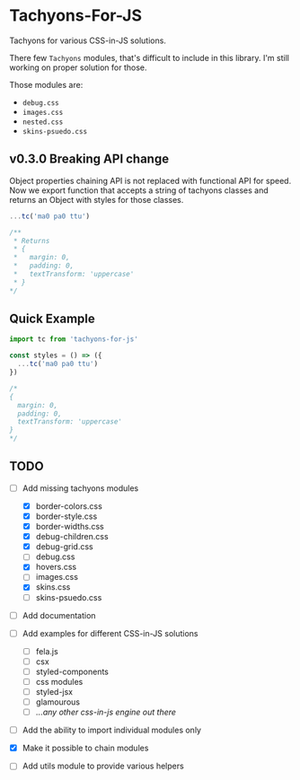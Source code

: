 # Tachyons-For-JS

Tachyons for various CSS-in-JS solutions.

There few `Tachyons` modules, that's difficult to include in this library. I'm still working on proper solution for those.

Those modules are:

- `debug.css`
- `images.css`
- `nested.css`
- `skins-psuedo.css`

## v0.3.0 Breaking API change

Object properties chaining API is not replaced with functional API for speed.
Now we export function that accepts a string of tachyons classes and
returns an Object with styles for those classes.

```js
...tc('ma0 pa0 ttu')

/**
 * Returns
 * {
 *   margin: 0,
 *   padding: 0,
 *   textTransform: 'uppercase'
 * }
*/
```

## Quick Example

```js
import tc from 'tachyons-for-js'

const styles = () => ({
  ...tc('ma0 pa0 ttu')
})

/*
{
  margin: 0,
  padding: 0,
  textTransform: 'uppercase'
}
*/
```

## TODO

- [ ] Add missing tachyons modules
  - [x] border-colors.css
  - [x] border-style.css
  - [x] border-widths.css
  - [x] debug-children.css
  - [x] debug-grid.css
  - [ ] debug.css
  - [x] hovers.css
  - [ ] images.css
  - [x] skins.css
  - [ ] skins-psuedo.css

- [ ] Add documentation

- [ ] Add examples for different CSS-in-JS solutions
  - [ ] fela.js
  - [ ] csx
  - [ ] styled-components
  - [ ] css modules
  - [ ] styled-jsx
  - [ ] glamourous
  - [ ] _...any other css-in-js engine out there_

- [ ] Add the ability to import individual modules only
- [x] Make it possible to chain modules
- [ ] Add utils module to provide various helpers
